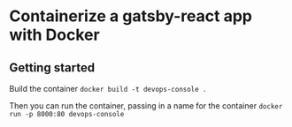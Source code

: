 # Containerize a gatsby-react app with Docker

## Getting started

Build the container
`docker build -t devops-console .`

Then you can run the container, passing in a name for the container
`docker run -p 8000:80 devops-console`
